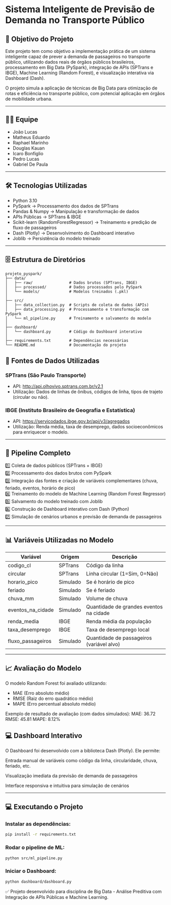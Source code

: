 
# Sistema Inteligente de Previsão de Demanda no Transporte Público

## 🎯 Objetivo do Projeto

Este projeto tem como objetivo a implementação prática de um sistema inteligente capaz de prever a demanda de passageiros no transporte público, utilizando dados reais de órgãos públicos brasileiros, processamento em Big Data (PySpark), integração de APIs (SPTrans e IBGE), Machine Learning (Random Forest), e visualização interativa via Dashboard (Dash).

O projeto simula a aplicação de técnicas de Big Data para otimização de rotas e eficiência no transporte público, com potencial aplicação em órgãos de mobilidade urbana.

---

## 👨‍💻 Equipe

- João Lucas
- Matheus Eduardo
- Raphael Marinho
- Douglas Kauan
- Icaro Bonfiglio
- Pedro Lucas
- Gabriel De Paula

---

## 🛠 Tecnologias Utilizadas

- Python 3.10
- PySpark → Processamento dos dados de SPTrans
- Pandas & Numpy → Manipulação e transformação de dados
- APIs Públicas → SPTrans & IBGE
- Scikit-learn (RandomForestRegressor) → Treinamento e predição de fluxo de passageiros
- Dash (Plotly) → Desenvolvimento do Dashboard interativo
- Joblib → Persistência do modelo treinado

---

## 🗄 Estrutura de Diretórios

```text
projeto_pyspark/
├── data/
│   ├── raw/                # Dados brutos (SPTrans, IBGE)
│   ├── processed/          # Dados processados pelo PySpark
│   └── models/             # Modelos treinados (.pkl)
│
├── src/
│   ├── data_collection.py  # Scripts de coleta de dados (APIs)
│   ├── data_processing.py  # Processamento e transformação com PySpark
│   └── ml_pipeline.py      # Treinamento e salvamento do modelo
│
├── dashboard/
│   └── dashboard.py        # Código do Dashboard interativo
│
├── requirements.txt        # Dependências necessárias
└── README.md               # Documentação do projeto
```

## 🔗 Fontes de Dados Utilizadas

### SPTrans (São Paulo Transporte)
- API: http://api.olhovivo.sptrans.com.br/v2.1
- Utilização: Dados de linhas de ônibus, códigos de linha, tipos de trajeto (circular ou não).

### IBGE (Instituto Brasileiro de Geografia e Estatística)
- API: https://servicodados.ibge.gov.br/api/v3/agregados
- Utilização: Renda média, taxa de desemprego, dados socioeconômicos para enriquecer o modelo.

---

## 🔎 Pipeline Completo

1️⃣ Coleta de dados públicos (SPTrans + IBGE)  
2️⃣ Processamento dos dados brutos com PySpark  
3️⃣ Integração das fontes e criação de variáveis complementares (chuva, feriado, eventos, horário de pico)  
4️⃣ Treinamento do modelo de Machine Learning (Random Forest Regressor)  
5️⃣ Salvamento do modelo treinado com Joblib  
6️⃣ Construção de Dashboard interativo com Dash (Python)  
7️⃣ Simulação de cenários urbanos e previsão de demanda de passageiros

---

## 📊 Variáveis Utilizadas no Modelo

| Variável | Origem | Descrição |
| -------- | ------ | --------- |
| codigo_cl | SPTrans | Código da linha |
| circular | SPTrans | Linha circular (1=Sim, 0=Não) |
| horario_pico | Simulado | Se é horário de pico |
| feriado | Simulado | Se é feriado |
| chuva_mm | Simulado | Volume de chuva |
| eventos_na_cidade | Simulado | Quantidade de grandes eventos na cidade |
| renda_media | IBGE | Renda média da população |
| taxa_desemprego | IBGE | Taxa de desemprego local |
| fluxo_passageiros | Simulado | Quantidade de passageiros (variável alvo) |

---

## 📈 Avaliação do Modelo

O modelo Random Forest foi avaliado utilizando:

- MAE (Erro absoluto médio)
- RMSE (Raiz do erro quadrático médio)
- MAPE (Erro percentual absoluto médio)


Exemplo de resultado de avaliação (com dados simulados):
MAE: 36.72
RMSE: 45.81
MAPE: 8.12%


## 💻 Dashboard Interativo
O Dashboard foi desenvolvido com a biblioteca Dash (Plotly). Ele permite:

Entrada manual de variáveis como código da linha, circularidade, chuva, feriado, etc.

Visualização imediata da previsão de demanda de passageiros

Interface responsiva e intuitiva para simulação de cenários


---

## 💻 Executando o Projeto

### Instalar as dependências:

```bash
pip install -r requirements.txt
```

### Rodar o pipeline de ML:

```bash
python src/ml_pipeline.py
```

### Iniciar o Dashboard:

```bash
python dashboard/dashboard.py
```

✅ Projeto desenvolvido para disciplina de Big Data - Análise Preditiva com Integração de APIs Públicas e Machine Learning.
